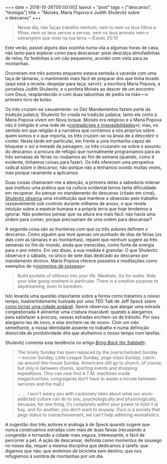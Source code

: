 +++
date = 2018-10-26T00:00:00Z
layout = "post"
tags = ["descanso", "teologia"]
title = "Moisés, Maria Popova e Judith Shulevitz sobre o descanso"
+++

>Nesse dia, não faças trabalho nenhum, nem tu nem os teus filhos e filhas, nem os teus servos e servas, nem os teus animais nem o estrangeiro que viver na tua terra. — Êxodo 20:10

Este verão, passei alguns dias sozinha numa vila a algumas horas de casa, não tanto para explorar como para descansar: pisei descalça almofadinhas de relva, fiz festinhas a um cão pequenino, acordei com vista para as montanhas.

Ocorreram-me três autores enquanto estava sentada à varanda com uma taça de tâmaras, o mantimento mais fácil de preparar dos que tinha levado (aqui está a receita: despejar para taça; servir): a escritora Maria Popova, a jornalista Judith Shulevitz, e o profeta Moisés ao descer de um encontro com Deus, resplandecido e com duas tabuínhas de pedra na mão — o primeiro livro de bolso.

Os três cruzam-se casualmente: os Dez Mandamentos fazem parte da tradição judaica; Shulevitz foi criada na tradição judaica; tanto ela como a Maria Popova vivem em Nova Iorque. Moisés era religioso e a Maria Popova não é (religião é uma rede de «[contradições e impossibilidades](https://www.brainpickings.org/2014/07/25/c-s-lewis-problem-of-pain-free-will/)»); mas, no sentido em que religião é a narrativa que contamos a nós próprios sobre quem somos e o que importa, os três cruzam-se na ânsia de a descobrir e contar. Nesta tarde em particular, em frente a uma montanha capaz de bloquear o sol a metade da paisagem, os três cruzaram-se sobre o assunto do descanso: a procura de refúgio que normalmente programamos para as três semanas de férias ou roubamos ao fim de semana (quando, como é evidente, tínhamos coisas para fazer). Os três oferecem uma perspetiva radical sobre o descanso, não porque não a tenhamos ouvido muitas vezes, mas porque raramente a aplicamos.

Duas coisas chamaram-me a atenção, a primeira delas a sabedoria milenar que instituiu uma prática que na cultura ocidental temos tanta dificuldade em recuperar. Ao pensar no mandamento do descanso (citado em cima), [Shulevitz observa](https://www.nytimes.com/2003/03/02/magazine/bring-back-the-sabbath.html?pagewanted=all) uma «instituição que manteve a obsessão pelo trabalho razoavelmente sob controlo durante milhares de anos», e que revela intuição sobre a espécie humana e a própria terra que hoje tendemos a ignorar. Não podemos pensar que na altura era mais fácil: não havia uma ordem para comer; porque precisariam de uma ordem para descansar?

A segunda coisa são as fronteiras com que os três autores definem o descanso. Como alguém que teve apenas um punhado de dias de férias (os dias com as tâmaras e as montanhas), reparei que nenhum sugere as três semanas no fim do mundo, ainda que merecidas, como fonte de energia para o ano inteiro. Em vez disso, a sua medida é granular. O que Shulevitz observa é o sábado, «o único de sete dias dedicado ao descanso por mandamento divino». Maria Popova oferece passeios e meditações como exemplos de «[momentos de sossego](https://www.brainpickings.org/2013/10/23/7-lessons-from-7-years/)»:

>Build pockets of stillness into your life. Meditate. Go for walks. Ride your bike going nowhere in particular. There is a creative purpose to daydreaming, even to boredom.

Isto levanta uma questão importante sobre a forma como tratamos o nosso tempo, inadvertidamente ilustrada por uma TED Talk de Jeff Speck sobre [como tornar uma cidade andável](https://www.ted.com/talks/jeff_speck_4_ways_to_make_a_city_more_walkable?language=en). Speck observou que alargar uma estrada congestionada é alimentar uma criatura insaciável: quando a alargamos para satisfazer a procura, «essas estradas enchem-se de trânsito. Por isso alargamo-las de novo, e elas enchem-se de novo». Com um viés semelhante, a nossa identidade assente no trabalho e numa definição distorcida de produtividade dita que atulhemos o nosso tempo com tarefas.

Shulevitz comenta esta tendência no artigo [_Bring Back the Sabbath_](https://www.nytimes.com/2003/03/02/magazine/bring-back-the-sabbath.html?pagewanted=all):

>The lonely Sunday has been replaced by the overscheduled Sunday — soccer Sunday, Little League Sunday, yoga-class Sunday, catch-up-around-the-house Sunday. Americans still go to church, of course, but only in between chores, sporting events and shopping expeditions. (You can now find A.T.M. machines inside megachurches; congregants don’t have to waste a minute between services and the mall.)
>
>…
>… I won’t weary you with cautionary tales about what our work-addicted culture can do to you, psychologically and physiologically, because, for one thing, it’s completely within your power to hold it at bay, and for another, you don’t want to anyway. Ours is a society that pegs status to overachievement; we can’t help admiring workaholics.

A sugestão dos três autores é análoga à de Speck quando sugere que nunca construamos estradas com mais de duas faixas (recusando a congestão e tornando a cidade mais segura, interessante, e fácil de percorrer a pé). A ação de descansar, definida como momentos de sossego no nosso dia, requer a mesma disciplina que dedicamos à tarefa: que digamos que não; que andemos de bicicleta sem destino; que nos refugiemos à sombra de montanhas por um dia.
